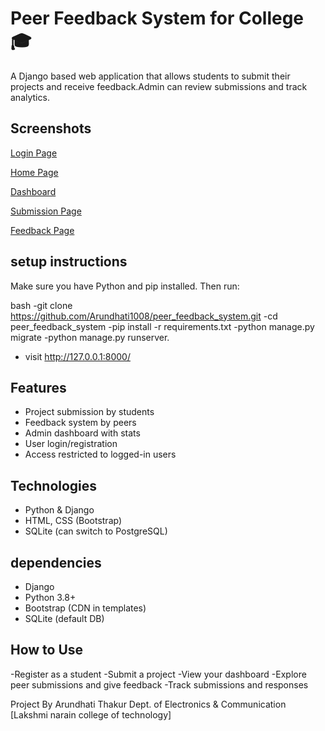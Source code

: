 # Peer Feedback System for College 🎓
A Django based web application that allows students to submit their projects and receive feedback.Admin can review submissions and track analytics.

## Screenshots

[Login Page](https://github.com/Arundhati1008/peer_feedback_system/blob/main/Screenshot%20(27)(1).png)

[ Home Page](https://github.com/Arundhati1008/peer_feedback_system/blob/main/Screenshot%202025-04-29%20223830(1).png)

[Dashboard](https://github.com/Arundhati1008/peer_feedback_system/blob/main/Screenshot%20(28)(1).png)

[Submission Page](https://github.com/Arundhati1008/peer_feedback_system/blob/main/Screenshot%20(30)(1).png)

[ Feedback Page](https://github.com/Arundhati1008/peer_feedback_system/blob/main/Screenshot%20(33)(1).png)




## setup instructions
Make sure you have Python and pip installed. Then run:

bash
-git clone https://github.com/Arundhati1008/peer_feedback_system.git
-cd peer_feedback_system
-pip install -r requirements.txt
-python manage.py migrate
-python manage.py runserver.
- visit http://127.0.0.1:8000/ 



## Features
- Project submission by students
- Feedback system by peers
- Admin dashboard with stats
- User login/registration
- Access restricted to logged-in users

## Technologies
- Python & Django
- HTML, CSS (Bootstrap)
- SQLite (can switch to PostgreSQL)

 ## dependencies  
 - Django
 - Python 3.8+
 - Bootstrap (CDN in templates)
 - SQLite (default DB)

 ## How to Use
-Register as a student
-Submit a project
-View your dashboard
-Explore peer submissions and give feedback
-Track submissions and responses



Project By
Arundhati Thakur
Dept. of Electronics & Communication
[Lakshmi narain college of technology]
